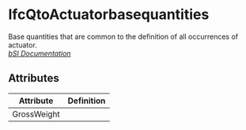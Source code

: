 IfcQtoActuatorbasequantities
============================
Base quantities that are common to the definition of all occurrences of
actuator.  
[ _bSI
Documentation_](https://standards.buildingsmart.org/IFC/DEV/IFC4_2/FINAL/HTML/schema/ifcbuildingcontrolsdomain/qset/qto_actuatorbasequantities.htm)


Attributes
----------
| Attribute   | Definition   |
|-------------|--------------|
| GrossWeight |              |

